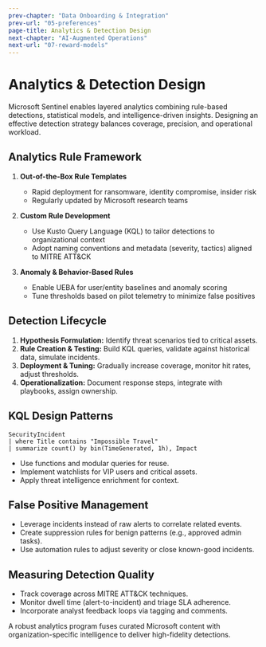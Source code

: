 ```yaml
---
prev-chapter: "Data Onboarding & Integration"
prev-url: "05-preferences"
page-title: Analytics & Detection Design
next-chapter: "AI-Augmented Operations"
next-url: "07-reward-models"
---
```


# Analytics & Detection Design

Microsoft Sentinel enables layered analytics combining rule-based detections, statistical models, and intelligence-driven insights. Designing an effective detection strategy balances coverage, precision, and operational workload.

## Analytics Rule Framework

1. **Out-of-the-Box Rule Templates**
   - Rapid deployment for ransomware, identity compromise, insider risk
   - Regularly updated by Microsoft research teams

2. **Custom Rule Development**
   - Use Kusto Query Language (KQL) to tailor detections to organizational context
   - Adopt naming conventions and metadata (severity, tactics) aligned to MITRE ATT&CK

3. **Anomaly & Behavior-Based Rules**
   - Enable UEBA for user/entity baselines and anomaly scoring
   - Tune thresholds based on pilot telemetry to minimize false positives

## Detection Lifecycle

1. **Hypothesis Formulation:** Identify threat scenarios tied to critical assets.
2. **Rule Creation & Testing:** Build KQL queries, validate against historical data, simulate incidents.
3. **Deployment & Tuning:** Gradually increase coverage, monitor hit rates, adjust thresholds.
4. **Operationalization:** Document response steps, integrate with playbooks, assign ownership.

## KQL Design Patterns

```kql
SecurityIncident
| where Title contains "Impossible Travel"
| summarize count() by bin(TimeGenerated, 1h), Impact
```

- Use functions and modular queries for reuse.
- Implement watchlists for VIP users and critical assets.
- Apply threat intelligence enrichment for context.

## False Positive Management

- Leverage incidents instead of raw alerts to correlate related events.
- Create suppression rules for benign patterns (e.g., approved admin tasks).
- Use automation rules to adjust severity or close known-good incidents.

## Measuring Detection Quality

- Track coverage across MITRE ATT&CK techniques.
- Monitor dwell time (alert-to-incident) and triage SLA adherence.
- Incorporate analyst feedback loops via tagging and comments.

A robust analytics program fuses curated Microsoft content with organization-specific intelligence to deliver high-fidelity detections.
